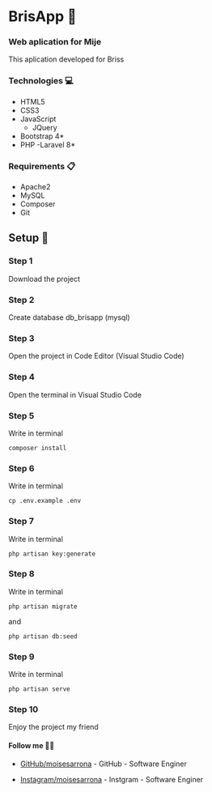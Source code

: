 # BrisApp 💙
### Web aplication for Mije

This aplication developed for Briss

### Technologies 💻
- HTML5
- CSS3
- JavaScript
    - JQuery
- Bootstrap 4*
- PHP
    -Laravel 8*

### Requirements 📋
- Apache2
- MySQL
- Composer
- Git

## Setup 🚀

### Step 1
Download the project

### Step 2
Create database db_brisapp (mysql)

### Step 3
Open the project in Code Editor (Visual Studio Code)

### Step 4
Open the terminal in Visual Studio Code

### Step 5
Write in terminal
````
composer install
````

### Step 6
Write in terminal
````
cp .env.example .env
````

### Step 7
Write in terminal
````
php artisan key:generate
````

### Step 8
Write in terminal
````
php artisan migrate
````
and
````
php artisan db:seed
````

### Step 9
Write in terminal
````
php artisan serve
````


### Step 10
Enjoy the project my friend

#### Follow me 👨‍💻
* [GitHub/moisesarrona](https://github.com/MoisesArrona/) - GitHub - Software Enginer

* [Instagram/moisesarrona](https://www.instagram.com/moisesarrona/) - Instgram - Software Enginer